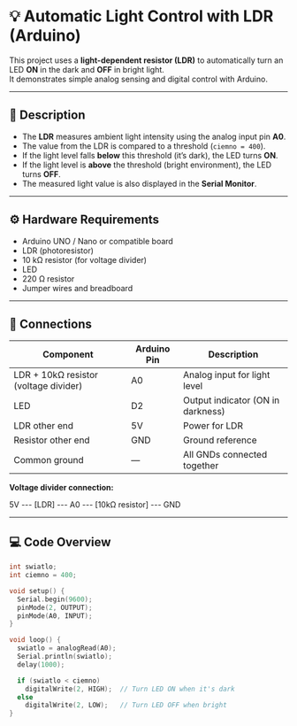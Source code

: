 # 💡 Automatic Light Control with LDR (Arduino)

This project uses a **light-dependent resistor (LDR)** to automatically turn an LED **ON** in the dark and **OFF** in bright light.  
It demonstrates simple analog sensing and digital control with Arduino.

---

## 🧠 Description

- The **LDR** measures ambient light intensity using the analog input pin **A0**.  
- The value from the LDR is compared to a threshold (`ciemno = 400`).  
- If the light level falls **below** this threshold (it’s dark), the LED turns **ON**.  
- If the light level is **above** the threshold (bright environment), the LED turns **OFF**.  
- The measured light value is also displayed in the **Serial Monitor**.

---

## ⚙️ Hardware Requirements

- Arduino UNO / Nano or compatible board  
- LDR (photoresistor)  
- 10 kΩ resistor (for voltage divider)  
- LED  
- 220 Ω resistor  
- Jumper wires and breadboard  

---

## 🔌 Connections

| Component | Arduino Pin | Description |
|------------|--------------|-------------|
| LDR + 10kΩ resistor (voltage divider) | A0 | Analog input for light level |
| LED | D2 | Output indicator (ON in darkness) |
| LDR other end | 5V | Power for LDR |
| Resistor other end | GND | Ground reference |
| Common ground | — | All GNDs connected together |

**Voltage divider connection:**  

5V --- [LDR] --- A0 --- [10kΩ resistor] --- GND


---

## 💻 Code Overview

```cpp
int swiatlo;
int ciemno = 400;

void setup() {
  Serial.begin(9600);
  pinMode(2, OUTPUT);
  pinMode(A0, INPUT);
}

void loop() {
  swiatlo = analogRead(A0);
  Serial.println(swiatlo);
  delay(1000);

  if (swiatlo < ciemno)
    digitalWrite(2, HIGH);  // Turn LED ON when it's dark
  else
    digitalWrite(2, LOW);   // Turn LED OFF when bright
}
